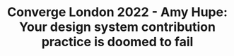 ---
layout: bookmark
title: >-
  Converge London 2022 - Amy Hupe: Your design system contribution practice is
  doomed to fail
tags:
  - Bookmarks
  - YouTube
  - Design Systems
created: '2023-07-09T06:47:57.241Z'
link: https://youtube.com/watch?v=2xvq7CLlEkw&feature=share
id: 603212450
excerpt: >-
  The first ever ConvergeLDN took place on 21st September as part of World
  Design Systems Week. Hosted by us, zeroheight, we had some incredible experts
  talkin...
image: https://i.ytimg.com/vi/2xvq7CLlEkw/hqdefault.jpg
---